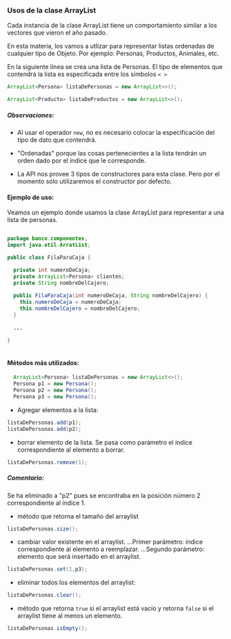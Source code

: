 ### Usos de la clase ArrayList
Cada instancia de la clase ArrayList tiene un comportamiento similar
a los vectores que vieron el año pasado.

En esta materia, los vamos a utlizar para representar listas ordenadas de 
cualquier tipo de Objeto. Por ejemplo: Personas, Productos, Animales, etc.

En la siguiente línea se crea una lista de Personas. 
El tipo de elementos que contendrá la lista es especificada entre los símbolos ```< >```
```java
ArrayList<Persona> listaDePersonas = new ArrayList<>();

ArrayList<Producto> listaDeProductos = new ArrayList<>();
```

##### Observaciones:
* Al usar el operador ```new```, no es necesario colocar la especificación del 
tipo de dato que contendrá.

* "Ordenadas" porque las cosas pertenecientes a la lista tendrán un orden dado
por el índice que le corresponde.

* La API nos provee 3 tipos de constructores para esta clase. Pero por el 
momento sólo utilizaremos el constructor por defecto.

#### Ejemplo de uso:

Veamos un ejemplo donde usamos la clase ArrayList para representar a 
una lista de personas.


```java

package banco.componentes;
import java.util.ArratList;

public class FilaParaCaja {

  private int numeroDeCaja;
  private ArrayList<Persona> clientes;
  private String nombreDelCajero;
  
  public FilaParaCaja(int numeroDeCaja, String nombreDelCajero) {
    this.numeroDeCaja = numeroDeCaja;
    this.nombreDelCajero = nombreDelCajero;
  }
  
  ...
  
}
  

```

#### Métodos más utilizados:
```java
  ArrayList<Persona> listaDePersonas = new ArrayList<>();
  Persona p1 = new Persona();
  Persona p2 = new Persona();
  Persona p3 = new Persona();
```

* Agregar elementos a la lista:
```java
listaDePersonas.add(p1);
listaDePersonas.add(p2);
```
* borrar elemento de la lista. Se pasa como parámetro el índice 
correspondiente al elemento a borrar.
```java
listaDePersonas.remove(1);
```
##### Comentario:
Se ha eliminado a "p2" pues se encontraba en la posición número 2 
correspondiente al índice 1.

* método que retorna el tamaño del arraylist
```java
listaDePersonas.size();
```
* cambiar valor existente en el arraylist. 
...Primer parámetro: índice correspondiente al elemento a reemplazar.
...Segundo parámetro: elemento que será insertado en el arraylist.
```java
listaDePersonas.set(1,p3);
```
* eliminar todos los elementos del arraylist:
```java
listaDePersonas.clear();
```

* método que retorna ```true``` si el arraylist está vacío y
retorna ```false``` si el arraylist tiene al menos un elemento.
```java
listaDePersonas.isEmpty();
```



